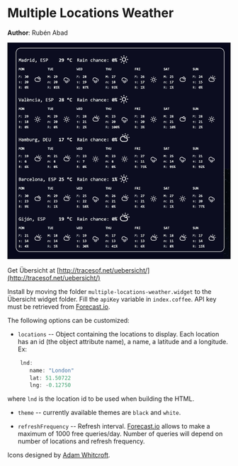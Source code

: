 Multiple Locations Weather
==========================
**Author**: Rubén Abad

![Multiple Locations Weather screenshot](screenshot.png)

Get Übersicht at [http://tracesof.net/uebersicht/](http://tracesof.net/uebersicht/)

Install by moving the folder `multiple-locations-weather.widget` to the Übersicht widget folder. Fill the `apiKey` variable in `index.coffee`. API key must be retrieved from [Forecast.io](https://developer.forecast.io/).

The following options can be customized:

* `locations` -- Object containing the locations to display. Each location has an id (the object attribute name), a name,
 a latitude and a longitude.
Ex:

``` javascript
    lnd:
       name: "London"
       lat: 51.50722
       lng: -0.12750
```

where `lnd` is the location id to be used when building the HTML.

 * `theme` -- currently available themes are `black` and `white`.

 * `refreshFrequency` -- Refresh interval. [Forecast.io](https://developer.forecast.io/) allows to make a maximum of 1000 free queries/day. Number of queries will depend on number of locations and refresh frequency.

Icons designed by [Adam Whitcroft](http://adamwhitcroft.com/climacons/).